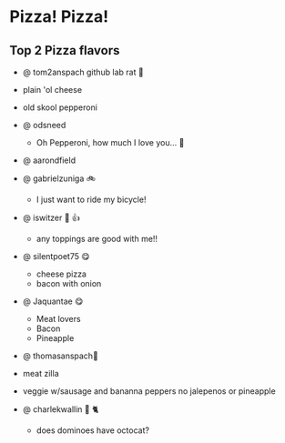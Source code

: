 Pizza! Pizza!
=====
## Top 2 Pizza flavors
 * @ tom2anspach github lab rat :rat:
 
  * plain 'ol cheese
  * old skool pepperoni
 
  
 * @ odsneed
 
   * Oh Pepperoni, how much I love you... :rat:
 

* @ aarondfield
 
 

* @ gabrielzuniga :bike:
  *  I just want to ride my bicycle!

 

* @ iswitzer :pizza: :+1:
  * any toppings are good with me!!  


* @ silentpoet75 :yum:

  * cheese pizza
  * bacon with onion

 

* @ Jaquantae :yum:
  * Meat lovers
  * Bacon
  * Pineapple
  

 

* @ thomasanspach:jack_o_lantern:  
 
 * meat zilla
 * veggie w/sausage and bananna peppers no jalepenos or pineapple
 

* @ charlekwallin :octopus: :cat2:
  * does dominoes have octocat?


 

 
